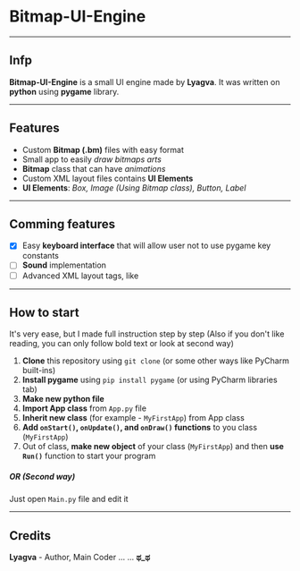 # Bitmap-UI-Engine
---
## Infp
**Bitmap-UI-Engine** is a small UI engine made by **Lyagva**. It was written on **python** using **pygame** library.

---
## Features
- Custom **Bitmap (.bm)** files with easy format
- Small app to easily *draw bitmaps arts*
- **Bitmap** class that can have *animations*
- Custom XML layout files contains **UI Elements**
- **UI Elements**: *Box, Image (Using Bitmap class), Button, Label*

---
## Comming features
- [x] Easy **keyboard interface** that will allow user not to use pygame key constants
- [ ] **Sound** implementation
- [ ] Advanced XML layout tags, like **<grid>**

---
## How to start
It's very ease, but I made full instruction step by step
(Also if you don't like reading, you can only follow bold text or look at second way)

1. **Clone** this repository using `git clone` (or some other ways like PyCharm built-ins)
2. **Install pygame** using `pip install pygame` (or using PyCharm libraries tab)
3. **Make new python file**
4. **Import App class** from `App.py` file 
5. **Inherit new class** (for example - `MyFirstApp`) from App class
6. **Add `onStart()`, `onUpdate()`, and `onDraw()` functions** to you class (`MyFirstApp`)
7. Out of class, **make new object** of your class (`MyFirstApp`) and then **use `Run()`** function to start your program
##### OR (Second way)
Just open `Main.py` file and edit it

---
## Credits
**Lyagva** - Author, Main Coder
...
...
**ಥ_ಥ**
